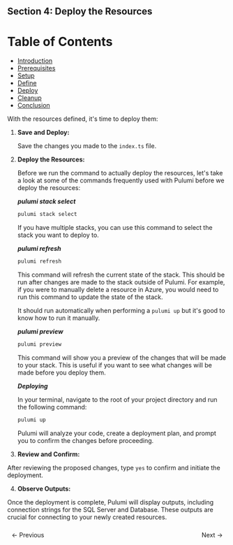 ## Section 4: Deploy the Resources


# Table of Contents

- [Introduction](https://bitquip.github.io/Azure-SQL/1_introduction)
- [Prerequisites](https://bitquip.github.io/Azure-SQL/2_prerequisites)
- [Setup](https://bitquip.github.io/Azure-SQL/3_setup)
- [Define](https://bitquip.github.io/Azure-SQL/4_define)
- [Deploy](https://bitquip.github.io/Azure-SQL/5_deploy)
- [Cleanup](https://bitquip.github.io/Azure-SQL/6_cleanup)
- [Conclusion](https://bitquip.github.io/Azure-SQL/7_conclusion)


With the resources defined, it's time to deploy them:

1. **Save and Deploy:** 

    Save the changes you made to the `index.ts` file.

2. **Deploy the Resources:**

    Before we run the command to actually deploy the resources, let's take a look at some of the commands frequently used with Pulumi before we deploy the resources:

    ***pulumi stack select***

    ```bash
    pulumi stack select
    ```
    
     If you have multiple stacks, you can use this command to select the stack you want to deploy to. 


    ***pulumi refresh***

    ```bash
    pulumi refresh
    ```

    This command will refresh the current state of the stack. This should be run after changes are made to the stack outside of Pulumi. For example, if you were to manually delete a resource in Azure, you would need to run this command to update the state of the stack.

    It should run automatically when performing a `pulumi up` but it's good to know how to run it manually.

    ***pulumi preview***

    ```bash
    pulumi preview
    ```

    This command will show you a preview of the changes that will be made to your stack. This is useful if you want to see what changes will be made before you deploy them. 

    ***Deploying***

    In your terminal, navigate to the root of your project directory and run the following command:

    ```bash
    pulumi up
    ```

    Pulumi will analyze your code, create a deployment plan, and prompt you to confirm the changes before proceeding.

3. **Review and Confirm:**

After reviewing the proposed changes, type `yes` to confirm and initiate the deployment.

4. **Observe Outputs:**

Once the deployment is complete, Pulumi will display outputs, including connection strings for the SQL Server and Database. These outputs are crucial for connecting to your newly created resources.

<div style="display: flex; justify-content: space-between; align-items: center;">
    <a href="https://bitquip.github.io/Azure-SQL/4_define" style="margin: 10px; text-decoration: none;">← Previous</a>
    <a href="https://bitquip.github.io/Azure-SQL/6_cleanup" style="margin: 10px; text-decoration: none;">Next →</a>
</div>
